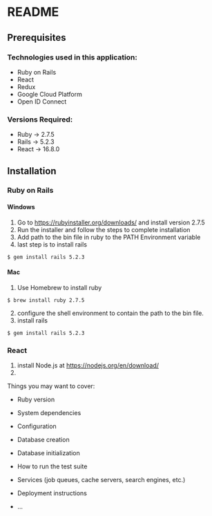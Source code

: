 # README

## Prerequisites

### Technologies used in this application: 

* Ruby on Rails
* React
* Redux
* Google Cloud Platform
* Open ID Connect

### Versions Required:

* Ruby -> 2.7.5
* Rails -> 5.2.3
* React -> 16.8.0

## Installation

### Ruby on Rails

#### Windows
1. Go to https://rubyinstaller.org/downloads/ and install version 2.7.5
2. Run the installer and follow the steps to complete installation
3. Add path to the bin file in ruby to the PATH Environment variable
4. last step is to install rails 
```
$ gem install rails 5.2.3
```

#### Mac
1. Use Homebrew to install ruby 
```
$ brew install ruby 2.7.5
```
2. configure the shell environment to contain the path to the bin file.
3. install rails
```
$ gem install rails 5.2.3
```

### React 

1. install Node.js at https://nodejs.org/en/download/
2. 


Things you may want to cover:

* Ruby version

* System dependencies

* Configuration

* Database creation

* Database initialization

* How to run the test suite

* Services (job queues, cache servers, search engines, etc.)

* Deployment instructions

* ...
